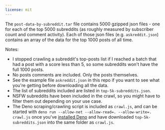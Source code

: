 ```yaml
---
license: mit
---
```


The `post-data-by-subreddit.tar` file contains 5000 gzipped json files - one for each of the top 5000 subreddits (as roughly measured by subscriber count and comment activity). Each of those json files (e.g. `askreddit.json`) contains an array of the data for the top 1000 posts of all time.

Notes:
 * I stopped crawling a subreddit's top-posts list if I reached a batch that had a post with a score less than 5, so some subreddits won't have the full 1000 posts.
 * No posts comments are included. Only the posts themselves.
 * See the example file `askreddit.json` in this repo if you want to see what you're getting before downloading all the data.
 * The list of subreddits included are listed in `top-5k-subreddits.json`.
 * NSFW subreddits have been included in the crawl, so you might have to filter them out depending on your use case.
 * The Deno scraping/crawling script is included as `crawl.js`, and can be started with `deno run --allow-net --allow-read=. --allow-write=. crawl.js` once you've [installed Deno](https://deno.land/manual/getting_started/installation) and have downloaded `top-5k-subreddits.json` into the same folder as `crawl.js`.